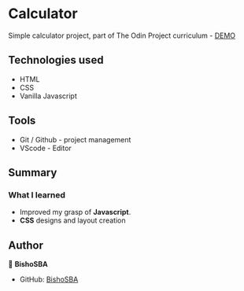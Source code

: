 # Calculator

Simple calculator project, part of The Odin Project curriculum - [DEMO](https://bishosba.github.io/project-calculator/)

## Technologies used
* HTML
* CSS
* Vanilla Javascript

## Tools
* Git / Github - project management
* VScode - Editor

## Summary

### What I learned

* Improved my grasp of **Javascript**.
* **CSS** designs and layout creation

## Author

👤 **BishoSBA**
* GitHub: [BishoSBA](https://github.com/BishoSBA)
